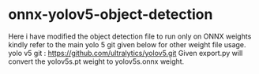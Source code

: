 # onnx-yolov5-object-detection

Here i have modified the object detection file to run only on ONNX weights kindly refer to the main yolo 5 git given below for other weight file usage.
yolo v5 git : https://github.com/ultralytics/yolov5.git
Given export.py will convert the yolov5s.pt weight to yolov5s.onnx weight.

